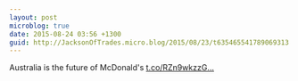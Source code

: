```yaml
---
layout: post
microblog: true
date: 2015-08-24 03:56 +1300
guid: http://JacksonOfTrades.micro.blog/2015/08/23/t635465541789069313.html
---
```

Australia is the future of McDonald's [t.co/RZn9wkzzG...](http://t.co/RZn9wkzzGL)
